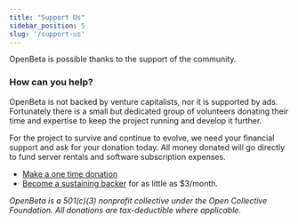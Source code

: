 ```yaml
---
title: "Support Us"
sidebar_position: 5
slug: '/support-us'
---
```

OpenBeta is possible thanks to the support of the community.

### How can you help?

OpenBeta is not backed by venture capitalists, nor it is supported by ads. Fortunately
 there is a small but dedicated group of volunteers donating their time and expertise to keep the project running and develop it further.

For the project to survive and continue to evolve, we need your financial support and ask for your donation today. All money donated will go directly to fund server rentals and software subscription expenses.

- [Make a one time donation](https://opencollective.com/openbeta/donate)
- [Become a sustaining backer](https://opencollective.com/openbeta/contribute/backer-31664/checkout) for as little as $3/month.

*OpenBeta is a 501(c)(3) nonprofit collective under the Open Collective Foundation.  All donations are tax-deductible where applicable.*